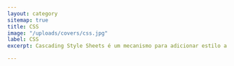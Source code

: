 ```yaml
---
layout: category
sitemap: true
title: CSS
image: "/uploads/covers/css.jpg"
label: CSS
excerpt: Cascading Style Sheets é um mecanismo para adicionar estilo a um documento web. 

---
```

